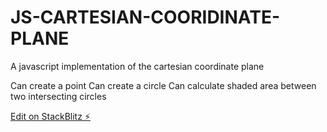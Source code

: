 # JS-CARTESIAN-COORIDINATE-PLANE

A javascript implementation of the cartesian coordinate plane

Can create a point
Can create a circle
Can calculate shaded area between two intersecting circles

[Edit on StackBlitz ⚡️](https://stackblitz.com/edit/js-imeme5)
